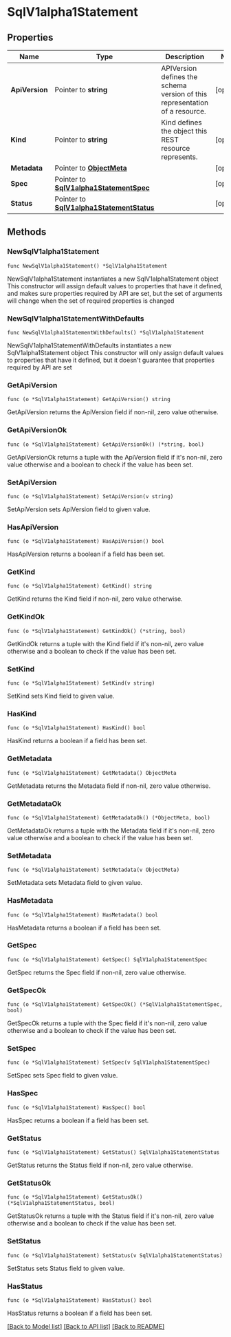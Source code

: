 # SqlV1alpha1Statement

## Properties

Name | Type | Description | Notes
------------ | ------------- | ------------- | -------------
**ApiVersion** | Pointer to **string** | APIVersion defines the schema version of this representation of a resource. | [optional] 
**Kind** | Pointer to **string** | Kind defines the object this REST resource represents. | [optional] 
**Metadata** | Pointer to [**ObjectMeta**](ObjectMeta.md) |  | [optional] 
**Spec** | Pointer to [**SqlV1alpha1StatementSpec**](SqlV1alpha1StatementSpec.md) |  | [optional] 
**Status** | Pointer to [**SqlV1alpha1StatementStatus**](SqlV1alpha1StatementStatus.md) |  | [optional] 

## Methods

### NewSqlV1alpha1Statement

`func NewSqlV1alpha1Statement() *SqlV1alpha1Statement`

NewSqlV1alpha1Statement instantiates a new SqlV1alpha1Statement object
This constructor will assign default values to properties that have it defined,
and makes sure properties required by API are set, but the set of arguments
will change when the set of required properties is changed

### NewSqlV1alpha1StatementWithDefaults

`func NewSqlV1alpha1StatementWithDefaults() *SqlV1alpha1Statement`

NewSqlV1alpha1StatementWithDefaults instantiates a new SqlV1alpha1Statement object
This constructor will only assign default values to properties that have it defined,
but it doesn't guarantee that properties required by API are set

### GetApiVersion

`func (o *SqlV1alpha1Statement) GetApiVersion() string`

GetApiVersion returns the ApiVersion field if non-nil, zero value otherwise.

### GetApiVersionOk

`func (o *SqlV1alpha1Statement) GetApiVersionOk() (*string, bool)`

GetApiVersionOk returns a tuple with the ApiVersion field if it's non-nil, zero value otherwise
and a boolean to check if the value has been set.

### SetApiVersion

`func (o *SqlV1alpha1Statement) SetApiVersion(v string)`

SetApiVersion sets ApiVersion field to given value.

### HasApiVersion

`func (o *SqlV1alpha1Statement) HasApiVersion() bool`

HasApiVersion returns a boolean if a field has been set.

### GetKind

`func (o *SqlV1alpha1Statement) GetKind() string`

GetKind returns the Kind field if non-nil, zero value otherwise.

### GetKindOk

`func (o *SqlV1alpha1Statement) GetKindOk() (*string, bool)`

GetKindOk returns a tuple with the Kind field if it's non-nil, zero value otherwise
and a boolean to check if the value has been set.

### SetKind

`func (o *SqlV1alpha1Statement) SetKind(v string)`

SetKind sets Kind field to given value.

### HasKind

`func (o *SqlV1alpha1Statement) HasKind() bool`

HasKind returns a boolean if a field has been set.

### GetMetadata

`func (o *SqlV1alpha1Statement) GetMetadata() ObjectMeta`

GetMetadata returns the Metadata field if non-nil, zero value otherwise.

### GetMetadataOk

`func (o *SqlV1alpha1Statement) GetMetadataOk() (*ObjectMeta, bool)`

GetMetadataOk returns a tuple with the Metadata field if it's non-nil, zero value otherwise
and a boolean to check if the value has been set.

### SetMetadata

`func (o *SqlV1alpha1Statement) SetMetadata(v ObjectMeta)`

SetMetadata sets Metadata field to given value.

### HasMetadata

`func (o *SqlV1alpha1Statement) HasMetadata() bool`

HasMetadata returns a boolean if a field has been set.

### GetSpec

`func (o *SqlV1alpha1Statement) GetSpec() SqlV1alpha1StatementSpec`

GetSpec returns the Spec field if non-nil, zero value otherwise.

### GetSpecOk

`func (o *SqlV1alpha1Statement) GetSpecOk() (*SqlV1alpha1StatementSpec, bool)`

GetSpecOk returns a tuple with the Spec field if it's non-nil, zero value otherwise
and a boolean to check if the value has been set.

### SetSpec

`func (o *SqlV1alpha1Statement) SetSpec(v SqlV1alpha1StatementSpec)`

SetSpec sets Spec field to given value.

### HasSpec

`func (o *SqlV1alpha1Statement) HasSpec() bool`

HasSpec returns a boolean if a field has been set.

### GetStatus

`func (o *SqlV1alpha1Statement) GetStatus() SqlV1alpha1StatementStatus`

GetStatus returns the Status field if non-nil, zero value otherwise.

### GetStatusOk

`func (o *SqlV1alpha1Statement) GetStatusOk() (*SqlV1alpha1StatementStatus, bool)`

GetStatusOk returns a tuple with the Status field if it's non-nil, zero value otherwise
and a boolean to check if the value has been set.

### SetStatus

`func (o *SqlV1alpha1Statement) SetStatus(v SqlV1alpha1StatementStatus)`

SetStatus sets Status field to given value.

### HasStatus

`func (o *SqlV1alpha1Statement) HasStatus() bool`

HasStatus returns a boolean if a field has been set.


[[Back to Model list]](../README.md#documentation-for-models) [[Back to API list]](../README.md#documentation-for-api-endpoints) [[Back to README]](../README.md)


